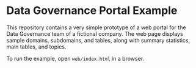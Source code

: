 # Data Governance Portal Example

This repository contains a very simple prototype of a web portal for the Data Governance team of a fictional company. The web page displays sample domains, subdomains, and tables, along with summary statistics, main tables, and topics.

To run the example, open `web/index.html` in a browser.
